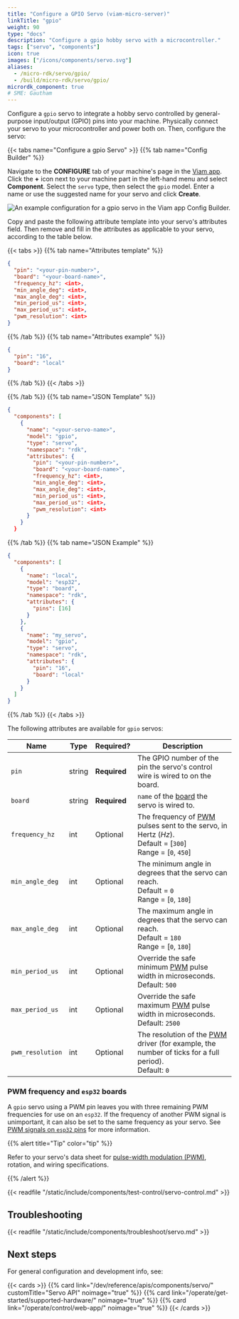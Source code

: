 ```yaml
---
title: "Configure a GPIO Servo (viam-micro-server)"
linkTitle: "gpio"
weight: 90
type: "docs"
description: "Configure a gpio hobby servo with a microcontroller."
tags: ["servo", "components"]
icon: true
images: ["/icons/components/servo.svg"]
aliases:
  - /micro-rdk/servo/gpio/
  - /build/micro-rdk/servo/gpio/
micrordk_component: true
# SME: Gautham
---
```


Configure a `gpio` servo to integrate a hobby servo controlled by general-purpose input/output (GPIO) pins into your machine.
Physically connect your servo to your microcontroller and power both on.
Then, configure the servo:

{{< tabs name="Configure a gpio Servo" >}}
{{% tab name="Config Builder" %}}

Navigate to the **CONFIGURE** tab of your machine's page in the [Viam app](https://app.viam.com).
Click the **+** icon next to your machine part in the left-hand menu and select **Component**.
Select the `servo` type, then select the `gpio` model.
Enter a name or use the suggested name for your servo and click **Create**.

![An example configuration for a gpio servo in the Viam app Config Builder.](/components/servo/gpio-servo-ui-config.png)

Copy and paste the following attribute template into your servo's attributes field.
Then remove and fill in the attributes as applicable to your servo, according to the table below.

{{< tabs >}}
{{% tab name="Attributes template" %}}

```json {class="line-numbers linkable-line-numbers"}
{
  "pin": "<your-pin-number>",
  "board": "<your-board-name>",
  "frequency_hz": <int>,
  "min_angle_deg": <int>,
  "max_angle_deg": <int>,
  "min_period_us": <int>,
  "max_period_us": <int>,
  "pwm_resolution": <int>
}
```

{{% /tab %}}
{{% tab name="Attributes example" %}}

```json {class="line-numbers linkable-line-numbers"}
{
  "pin": "16",
  "board": "local"
}
```

{{% /tab %}}
{{< /tabs >}}

{{% /tab %}}
{{% tab name="JSON Template" %}}

```json {class="line-numbers linkable-line-numbers"}
{
  "components": [
    {
      "name": "<your-servo-name>",
      "model": "gpio",
      "type": "servo",
      "namespace": "rdk",
      "attributes": {
        "pin": "<your-pin-number>",
        "board": "<your-board-name>",
        "frequency_hz": <int>,
        "min_angle_deg": <int>,
        "max_angle_deg": <int>,
        "min_period_us": <int>,
        "max_period_us": <int>,
        "pwm_resolution": <int>
      }
    }
  }
```

{{% /tab %}}
{{% tab name="JSON Example" %}}

```json {class="line-numbers linkable-line-numbers"}
{
  "components": [
    {
      "name": "local",
      "model": "esp32",
      "type": "board",
      "namespace": "rdk",
      "attributes": {
        "pins": [16]
      }
    },
    {
      "name": "my_servo",
      "model": "gpio",
      "type": "servo",
      "namespace": "rdk",
      "attributes": {
        "pin": "16",
        "board": "local"
      }
    }
  ]
}
```

{{% /tab %}}
{{< /tabs >}}

The following attributes are available for `gpio` servos:

<!-- prettier-ignore -->
| Name | Type | Required? | Description |
| ---- | ---- | --------- | ----------- |
| `pin` | string | **Required** | The GPIO number of the pin the servo's control wire is wired to on the board. |
| `board` | string | **Required** | `name` of the [board](/operate/reference/components/board/) the servo is wired to. |
| `frequency_hz` | int | Optional | The frequency of [PWM](https://docs.arduino.cc/learn/microcontrollers/analog-output) pulses sent to the servo, in Hertz (*Hz*). <br> Default = [`300`] <br> Range = [`0`, `450`] |
| `min_angle_deg` | int | Optional | The minimum angle in degrees that the servo can reach. <br> Default = `0` <br> Range = [`0`, `180`] |
| `max_angle_deg` | int | Optional | The maximum angle in degrees that the servo can reach. <br> Default = `180` <br> Range = [`0`, `180`] |
| `min_period_us` | int | Optional | Override the safe minimum [PWM](https://docs.arduino.cc/learn/microcontrollers/analog-output) pulse width in microseconds. <br> Default: `500` |
| `max_period_us` | int | Optional | Override the safe maximum [PWM](https://docs.arduino.cc/learn/microcontrollers/analog-output) pulse width in microseconds. <br> Default: `2500` |
| `pwm_resolution` | int | Optional | The resolution of the [PWM](https://docs.arduino.cc/learn/microcontrollers/analog-output) driver (for example, the number of ticks for a full period). <br> Default: `0` |

### PWM frequency and `esp32` boards

A `gpio` servo using a PWM pin leaves you with three remaining PWM frequencies for use on an `esp32`.
If the frequency of another PWM signal is unimportant, it can also be set to the same frequency as your servo.
See [PWM signals on `esp32` pins](/operate/reference/components/board/esp32/#pwm-signals-on-esp32-pins) for more information.

{{% alert title="Tip" color="tip" %}}

Refer to your servo's data sheet for [pulse-width modulation (PWM)](https://docs.arduino.cc/learn/microcontrollers/analog-output), rotation, and wiring specifications.

{{% /alert %}}

{{< readfile "/static/include/components/test-control/servo-control.md" >}}

## Troubleshooting

{{< readfile "/static/include/components/troubleshoot/servo.md" >}}

## Next steps

For general configuration and development info, see:

{{< cards >}}
{{% card link="/dev/reference/apis/components/servo/" customTitle="Servo API" noimage="true" %}}
{{% card link="/operate/get-started/supported-hardware/" noimage="true" %}}
{{% card link="/operate/control/web-app/" noimage="true" %}}
{{< /cards >}}
